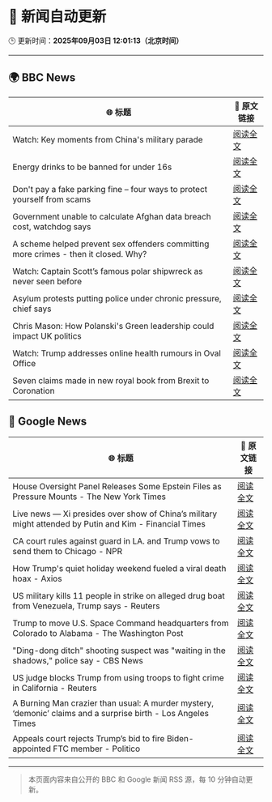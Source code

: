 # 🧠 新闻自动更新

🕒 更新时间：**2025年09月03日 12:01:13（北京时间）**

---

## 🌍 BBC News

| 🌐 标题 | 🔗 原文链接 |
|--------|-------------|
| Watch: Key moments from China's military parade | [阅读全文](https://www.bbc.com/news/videos/c62n2mm6ngjo?at_medium=RSS&at_campaign=rss) |
| Energy drinks to be banned for under 16s | [阅读全文](https://www.bbc.com/news/articles/c707074qdnko?at_medium=RSS&at_campaign=rss) |
| Don't pay a fake parking fine – four ways to protect yourself from scams | [阅读全文](https://www.bbc.com/news/articles/cn8438ngpe1o?at_medium=RSS&at_campaign=rss) |
| Government unable to calculate Afghan data breach cost, watchdog says | [阅读全文](https://www.bbc.com/news/articles/cm2k25dx1z3o?at_medium=RSS&at_campaign=rss) |
| A scheme helped prevent sex offenders committing more crimes - then it closed. Why? | [阅读全文](https://www.bbc.com/news/articles/cgqnqzkg83jo?at_medium=RSS&at_campaign=rss) |
| Watch: Captain Scott’s famous polar shipwreck as never seen before | [阅读全文](https://www.bbc.com/news/articles/cpwyvyqkx9yo?at_medium=RSS&at_campaign=rss) |
| Asylum protests putting police under chronic pressure, chief says | [阅读全文](https://www.bbc.com/news/articles/c6272r550w3o?at_medium=RSS&at_campaign=rss) |
| Chris Mason: How Polanski's Green leadership could impact UK politics | [阅读全文](https://www.bbc.com/news/articles/c9d0d32q0eno?at_medium=RSS&at_campaign=rss) |
| Watch: Trump addresses online health rumours in Oval Office | [阅读全文](https://www.bbc.com/news/videos/c62724wdxzwo?at_medium=RSS&at_campaign=rss) |
| Seven claims made in new royal book from Brexit to Coronation | [阅读全文](https://www.bbc.com/news/articles/c78z84d3gdgo?at_medium=RSS&at_campaign=rss) |

## 📰 Google News

| 🌐 标题 | 🔗 原文链接 |
|--------|-------------|
| House Oversight Panel Releases Some Epstein Files as Pressure Mounts - The New York Times | [阅读全文](https://news.google.com/rss/articles/CBMikwFBVV95cUxNc2VkQWtKYXRUa282WWFEZmxlM0FabHBnS1M1YXotcEFISHNHTVlLTDVFMHlvWjhNb1BXOG5MQnBVNHFmUmUwVUtsNldOYVhwRHhZMjR3bGthY3NaeTJ6aHBrYWNQNG93QmhSdWtzSVFmOU9HcXdXb1d2VnJkRXdXRWJSdFdCN1k2angzdXJSRENpQU0?oc=5) |
| Live news — Xi presides over show of China’s military might attended by Putin and Kim - Financial Times | [阅读全文](https://news.google.com/rss/articles/CBMicEFVX3lxTE9haTFDYlJxbmEzX1BEdUFVY0RDNjd2R254WGdPMU9aYjNrNGJoaWVyS3FtVzYtVWx4TXFjbFYwaDRrRTBQYlVvWkYzY3BCN2lieVlyX01GTEtHaC1scmxBSWpKc1lnR0xXQ1MtQW42WF8?oc=5) |
| CA court rules against guard in LA. and Trump vows to send them to Chicago - NPR | [阅读全文](https://news.google.com/rss/articles/CBMiwAFBVV95cUxOdEN6S2pWc01qSUxZYzc4NVRqbXpnZFpmaW1YNEVvSDBtTG1lWmltb2FBZlg2ZG9sN0RoQ292QzRiRl9FakxXbkF5ejAyQkZoZzJKZ21EZHc1c3A0Q1ExdHJTZ2NIbWZDN1dFZXAwa0ZpZ01Ncldya3E5ZDZJWmdhTm9WN05lalZKckl2RFdyNHBNR21LeU40Q3hzbm85OVA0aE5URm5fcXdnRWxzTkxWekZuNVJsbEVCVDFsZ2t3ejM?oc=5) |
| How Trump's quiet holiday weekend fueled a viral death hoax - Axios | [阅读全文](https://news.google.com/rss/articles/CBMie0FVX3lxTE50OUE1ZFF2ZVlmYkR4MncxeVBiazAxUlUxNUhlZFo4ZEV5ampFMzR0bXNBbzdFNVNWRElNV3I5aHVVM0tYVTZIaG1fSnNobTByNi02a01PaHJleG9MSzFoNlBMNnBBY3M5WnM3azFiajZ2VExXa1ZfWFIwdw?oc=5) |
| US military kills 11 people in strike on alleged drug boat from Venezuela, Trump says - Reuters | [阅读全文](https://news.google.com/rss/articles/CBMiwgFBVV95cUxNUUJUanRkbEc1Vk9rQzh6Q2JLVEtWU2ExcWt1QzJDdXFpNFRsZUtqYW04WURyQ0FFQWV1d1l6Y1NhVGRtVlNiUGZraXJ2cXIwTExTM0VqVTFSdG54dy1LMC1aNGxSWmRyY0NrTTR1MEZTRFVnTlJEZkhaekoyb2hPSDlFb1dRZHVlOUtMNXVweWJjQkZuR3k3N29vN19JbUlVSklrY1lHZTk2elBPWGpFdlFCSGVlaEh5a3R3eTIxeUt3dw?oc=5) |
| Trump to move U.S. Space Command headquarters from Colorado to Alabama - The Washington Post | [阅读全文](https://news.google.com/rss/articles/CBMikgFBVV95cUxOYTJERXFfRmJyS0NBS25ua3VBTFlwRElKaFYzODFidkZYRmRnSW1IbGhWTW14d0lVNWtVbHN0RXFlaTRYZnBhVkdnR2ZxclNLSkZYdC1WOXpBSG1qM1FOTHJsWnlpVXFMaF9GYVhQOXFNVFA4YkcybDlodnZhY0xJSHU2ZUZtaFFRYUhCUkNhTGNHdw?oc=5) |
| "Ding-dong ditch" shooting suspect was "waiting in the shadows," police say - CBS News | [阅读全文](https://news.google.com/rss/articles/CBMilwFBVV95cUxPM2lvV1pWcWNwM3kzX2pBMFFOd1h6MjcyRTVuYnVXczdySXNucF9YUFV2enN4WXhPbU52STNBMkQwcmY0WTFEX3pSdkN4d3JiNkJhVzdibDY3UktYSkJEcEdxWk5LOGpIV0xSeWpxYlpPTjJhcWpQM3o5cHNSU1hNR1NjQW1teHJjRE5SSjZreVBCblUtQXlz0gGcAUFVX3lxTE5NYWtCaUc0dTNYX1doaWFTQkFuTmJkY3NXRElfVkRGOVJxXzJhRlpZd2FZdWpILU5DcjFhbzVWaG0zQW82RThBZ1dXcElXOGdFRVpvb1V0YUNISmdYWmthVmNRbUQ2VlNNOGwxMkRPSVgtZGNFWmlnS29qTXFuTUlnWldGZW9KZDhWNUVtYzhFVDBvSUw4TmhHNERlSQ?oc=5) |
| US judge blocks Trump from using troops to fight crime in California - Reuters | [阅读全文](https://news.google.com/rss/articles/CBMirwFBVV95cUxOU001VndHemVtWmpma0syd3BwNFowLVBtSkFPV1BpUmhjd3VhWUY0aFFldW5MYUhGYUdPX3lwTkREQ282XzRMWk95QVRSTjhISHRNdlU2ZnUxdjFGUHA3a2RoRjBoaGdDWkcwcHpTazZjaHM5WnhLdlFhVnd2aVFkdk0ybjlOczB4T2xULVpzWjhuNDgzSDNxNTRkMlpvcVE0aEE4emlhRm9NcDJRbjNZ?oc=5) |
| A Burning Man crazier than usual: A murder mystery, ‘demonic’ claims and a surprise birth - Los Angeles Times | [阅读全文](https://news.google.com/rss/articles/CBMi0gFBVV95cUxOV0ZwS2tLc3BiN04zYzBsYXNfVzRycU14VVNobGlpMHo1M3NwNWpUNVRYRmttUEs5TV8xTzZMU0FzUG14a3JHVXpQNHJMZE5tZ0MzSFdVYmF2OTllOVhhWEVVNFI0WEw1R0JtNDYxc0MyaTZKY01LV3FkVGZjcVFGX3RCS3JXNDRNQXM2SUtoWEVfcnNrR04xNDNjRFY1WHpmUlpJSERPTnFzWXdRMkE5T3FHQlRER3ZjTGRKOXFBLUJlRXRLZDYtRlY3VlFLOUpkaXc?oc=5) |
| Appeals court rejects Trump’s bid to fire Biden-appointed FTC member - Politico | [阅读全文](https://news.google.com/rss/articles/CBMilgFBVV95cUxNNGVxeDlPUGpyR3ZZMHAzQWgwS0Z0WjZVSkoyaEtUeGEzcmtXbnFBZkVHYVR5YVg4R3FCLVB1NkljX2VUUEVhbGQyMHhxUGdsT1k0bENkNHpkeHVudTA5VlZpRE1ROE1la0xXLTV5TlZGX1owRVozSUpWa0QzWWdUVW92TUZET3hVOVloRFNPZzBnWjg1bHc?oc=5) |

---
> 本页面内容来自公开的 BBC 和 Google 新闻 RSS 源，每 10 分钟自动更新。